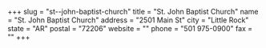 +++
slug = "st--john-baptist-church"
title = "St. John Baptist Church"
name = "St. John Baptist Church"
address = "2501 Main St"
city = "Little Rock"
state = "AR"
postal = "72206"
website = ""
phone = "501 975-0900"
fax = ""
+++
